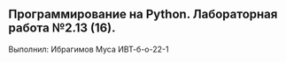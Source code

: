## Программирование на Python. Лабораторная работа №2.13 (16).
Выполнил:
Ибрагимов Муса ИВТ-б-о-22-1
